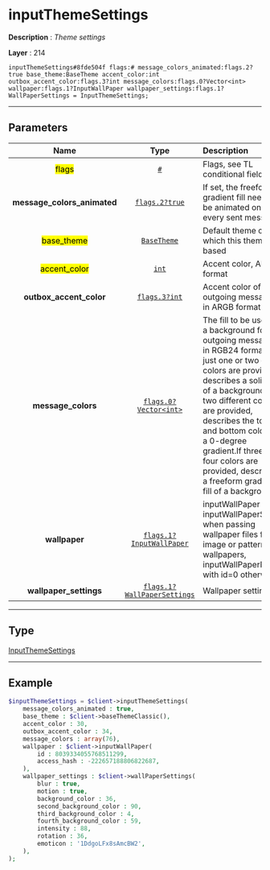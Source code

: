 # inputThemeSettings

**Description** : *Theme settings*

**Layer** : 214

```tl
inputThemeSettings#8fde504f flags:# message_colors_animated:flags.2?true base_theme:BaseTheme accent_color:int outbox_accent_color:flags.3?int message_colors:flags.0?Vector<int> wallpaper:flags.1?InputWallPaper wallpaper_settings:flags.1?WallPaperSettings = InputThemeSettings;
```

---

## Parameters

| Name | Type | Description |
| :---: | :---: | :--- |
| <mark>flags</mark> | [`#`](type/#) | Flags, see TL conditional fields |
| **message_colors_animated** | [`flags.2?true`](type/true) | If set, the freeform gradient fill needs to be animated on every sent message |
| <mark>base_theme</mark> | [`BaseTheme`](type/BaseTheme) | Default theme on which this theme is based |
| <mark>accent_color</mark> | [`int`](type/int) | Accent color, ARGB format |
| **outbox_accent_color** | [`flags.3?int`](type/int) | Accent color of outgoing messages in ARGB format |
| **message_colors** | [`flags.0?Vector<int>`](type/int) | The fill to be used as a background for outgoing messages, in RGB24 format. If just one or two equal colors are provided, describes a solid fill of a background. If two different colors are provided, describes the top and bottom colors of a 0-degree gradient.If three or four colors are provided, describes a freeform gradient fill of a background |
| **wallpaper** | [`flags.1?InputWallPaper`](type/InputWallPaper) | inputWallPaper or inputWallPaperSlug when passing wallpaper files for image or pattern wallpapers, inputWallPaperNoFile with id=0 otherwise |
| **wallpaper_settings** | [`flags.1?WallPaperSettings`](type/WallPaperSettings) | Wallpaper settings |

---

## Type

[InputThemeSettings](type/InputThemeSettings)

---

## Example

```php
$inputThemeSettings = $client->inputThemeSettings(
	message_colors_animated : true,
	base_theme : $client->baseThemeClassic(),
	accent_color : 30,
	outbox_accent_color : 34,
	message_colors : array(76),
	wallpaper : $client->inputWallPaper(
		id : 8039334055768511299,
		access_hash : -222657188806822687,
	),
	wallpaper_settings : $client->wallPaperSettings(
		blur : true,
		motion : true,
		background_color : 36,
		second_background_color : 90,
		third_background_color : 4,
		fourth_background_color : 59,
		intensity : 88,
		rotation : 36,
		emoticon : '1DdgoLFx8sAmcBW2',
	),
);
```
